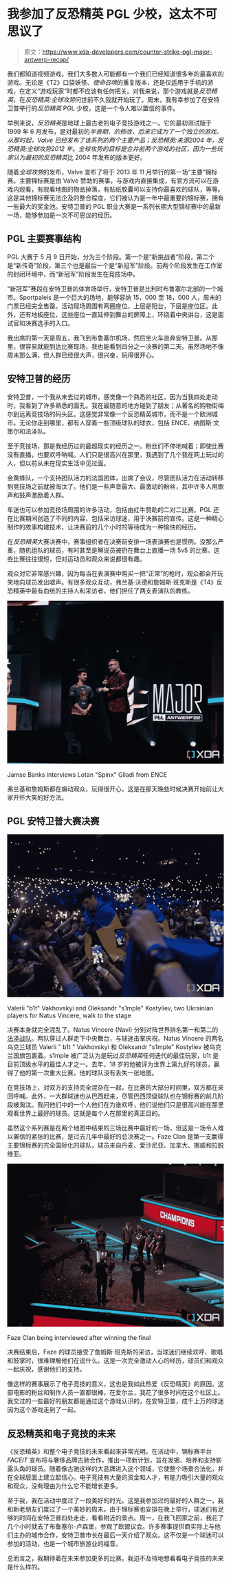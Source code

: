# 我参加了反恐精英 PGL 少校，这太不可思议了

> 原文：<https://www.xda-developers.com/counter-strike-pgl-major-antwerp-recap/>

我们都知道视频游戏，我们大多数人可能都有一个我们已经知道很多年的最喜欢的游戏。无论是《T2》口袋妖怪、*使命召唤*的重复版本，还是仅适用于手机的游戏，在定义“游戏玩家”时都不应该有任何把关。对我来说，那个游戏就是*反恐精英*，在*反恐精英:全球攻势*问世前不久我就开始玩了。周末，我有幸参加了在安特卫普举行的*反恐精英* PGL 少校，这是一个令人难以置信的事件。

举例来说，*反恐精英*是地球上最古老的电子竞技游戏之一。它的最初测试版于 1999 年 6 月发布，是对最初的*半衰期、*的修改，后来它成为了一个独立的游戏。从那时起，Valve 已经发布了该系列的两个主要产品；*反恐精英:来源*2004 年，*反恐精英:全球攻势*2012 年。全球攻势的目标是合并前两个游戏的社区，因为一些玩家认为最初的*反恐精英*比 2004 年发布的版本更好。

随着*全球攻势*的发布，Valve 宣布了将于 2013 年 11 月举行的第一场“主要”锦标赛。主要锦标赛是由 Valve 赞助的赛事，与游戏内直接集成，有官方流可以在游戏内观看，有观看地图的物品掉落，有贴纸胶囊可以支持你最喜欢的球队，等等。这是其他锦标赛无法企及的整合程度，它们被认为是一年中最重要的锦标赛，拥有一些最大的奖金池。安特卫普的 PGL 职业大赛是一系列长期大型锦标赛中的最新一场，能够参加是一次不可思议的经历。

## PGL 主要赛事结构

PGL 大赛于 5 月 9 日开始，分为三个阶段。第一个是“新挑战者”阶段，第二个是“新传奇”阶段，第三个也是最后一个是“新冠军”阶段。前两个阶段发生在工作室的封闭环境中，而“新冠军”阶段发生在竞技场中。

“新冠军”赛段在安特卫普的体育场举行，安特卫普是比利时布鲁塞尔北部的一个城市。Sportpaleis 是一个巨大的场地，能够容纳 15，000 至 18，000 人，周末的门票已经完全售罄。活动现场周围有两圈座位，上层是阳台，下层是座位区。此外，还有地板座位，这些座位一直延伸到舞台的屏障上，环绕着中央讲台，这是面试官和决赛选手的入口。

我出席的第一天是周五，我飞到布鲁塞尔机场，然后坐火车直奔安特卫普。从那里，很容易就能到达比赛现场，我也能看到四分之一决赛的第二天。虽然场地不像周末那么满，但人群已经很大声，很兴奋，玩得很开心。

## 安特卫普的经历

安特卫普，一个我从未去过的城市，感觉像一个熟悉的社区，因为当我四处走动时，我看到了许多熟悉的面孔。我在最随意的地方碰到了朋友；从著名的购物街梅尔到远离竞技场的码头区。这感觉非常像一个反恐精英城市，而不是一个欧洲城市。无论你走到哪里，都有人穿着一些顶级球队的球衣，包括 ENCE、纳图斯·文策尔和法泽队。

至于竞技场，那是我经历过的最超现实的经历之一。粉丝们不停地喊着；即使比赛没有直播，也要欢呼呐喊。人们只是很高兴在那里，我遇到了几个我在网上玩过的人，但以前从未在现实生活中见过面。

金黄蜂队，一个支持团队活力的法国团体，出席了会议，尽管团队活力在活动转移到竞技场之前就被淘汰了。他们是一些声音最大、最激动的粉丝，其中许多人用歌声和鼓声激励着人群。

车迷也可以参加竞技场周围的许多活动，包括由红牛赞助的二对二比赛。PGL 还在比赛期间创造了不同的内容，包括采访球迷，用于决赛前的宣传。这是一种精心制作的故事构建技术，让决赛前的几个小时的等待成为一种愉快的经历。

在*反恐精英*大赛决赛中，赛事组织者在决赛前安排一场表演赛也是惯例。没那么严重，随机组队的球员，有时甚至是解说员被扔在舞台上直播一场 5v5 的比赛。这些比赛往往很短，但对运动员和观众来说都很有趣。

观众对它非常感兴趣，因为每当在表演赛中购买一把“正常”的枪时，观众都会开玩笑地向球员发出嘘声。有很多观众互动，弗兰基·沃德和詹姆斯·班克斯是《T4》反恐精英中最有血统的主持人和采访者，他们担任了两支表演队的教练。

 <picture>![Jamse Banks interviews Lotan "Spinx" Giladi from ENCE](img/c2f595d5e44fa559d8464b5dc3a2571a.png)</picture> 

Jamse Banks interviews Lotan "Spinx" Giladi from ENCE

弗兰基和詹姆斯都在煽动观众，玩得很开心，这是在那天晚些时候决赛开始前让大家开怀大笑的好方法。

## PGL 安特卫普大赛决赛

 <picture>![Valerii "b1t" Vakhovskyi and Oleksandr "s1mple" Kostyliev, two Ukrainian players for Natus Vincere, walk to the stage](img/c4f7e21ae11dbe2e8a3e427ed7b7e95a.png)</picture> 

Valerii "b1t" Vakhovskyi and Oleksandr "s1mple" Kostyliev, two Ukrainian players for Natus Vincere, walk to the stage

决赛本身就完全混乱了。Natus Vincere (Navi) 分别对阵世界排名第一和第二的[法泽战队](https://fazeclan.com/teams/csgo/)。两队穿过人群走下中央舞台，与球迷击掌庆祝。Natus Vincere 的两名乌克兰球员 Valerii " b1t " Vakhovskyi 和 Oleksandr "s1mple" Kostyliev 被乌克兰国旗包裹着。s1mple 被广泛认为是玩过*反恐精英*任何迭代的最佳玩家，b1t 是目前顶级水平的最佳人才之一。去年，18 岁的他被评为世界上第九好的球员，赢得了他的第一次重大比赛，他的球队没有丢失一张地图。

在竞技场上，对双方的支持完全混杂在一起，在比赛的大部分时间里，双方都在来回呼喊。此外，一大群球迷也从巴西赶来，尽管巴西顶级球队也在锦标赛的前几阶段被淘汰。我问他们中的一个人他们在为谁欢呼，他们说他们只是很高兴能在那里观看世界上最好的球员。这就是每个人在那里的真正目的。

虽然这个系列赛是在两个地图中结束的三场比赛中最好的一场，但这是一场令人难以置信的紧张的比赛，是过去几年中最好的总决赛之一。Faze Clan 是第一支赢得主要锦标赛的完全国际化的球队，球员来自丹麦、爱沙尼亚、加拿大、挪威和拉脱维亚。

 <picture>![Faze Clan Karrigan being interviewed by James Banks](img/88510125e157acf890b648aea4f53590.png)</picture> 

Faze Clan being interviewed after winning the final

决赛结束后，Faze 的球员接受了詹姆斯·班克斯的采访，当球迷们继续欢呼、歌唱和鼓掌时，很难理解他们在说什么。这是一次完全激动人心的经历，球员们和观众一起庆祝，感谢他们的支持。

像这样的赛事展示了电子竞技的意义，这也是我如此热爱《反恐精英》的原因。这部电影的粉丝和制作人员一直都很棒，在爱尔兰，我花了很多时间在这个社区上。我交过的一些最好的朋友都是通过这个游戏认识的，在安特卫普，成千上万的球迷因为这个游戏走到了一起。

## 反恐精英和电子竞技的未来

《反恐精英》和整个电子竞技的未来看起来非常光明。在活动中，锦标赛平台 *FACEIT* 宣布将与奢侈品牌古驰合作，推出一项新计划，旨在发掘、培养和支持崭露头角的球员。随着像古驰这样的大品牌进入这个领域，它使整个场景合法化，并在全球层面上建立起信心。电子竞技有大量的资金和人才，有能力吸引大量的观众和观众，没有理由为什么它不能增长更多。

至于我，我在活动中度过了一段美好的时光。这是我参加过的最好的人群之一，我和新老朋友们度过了一个美妙的周末。由于锦标赛也安排在晚上举行，球迷们有足够的时间在安特卫普四处走走，看看附近的景点。周一，在我飞回家之前，我花了几个小时就去了布鲁塞尔-卢森堡，参观了欧盟议会。许多赛事提供商实际上与他们主办的城市合作，安特卫普市长在最后一天介绍了观众。这不仅是一个球迷可以参加的活动，也是一个城市旅游业的福音。

总而言之，我期待着在未来参加更多的比赛，我迫不及待地想看看电子竞技的未来是什么样的。
